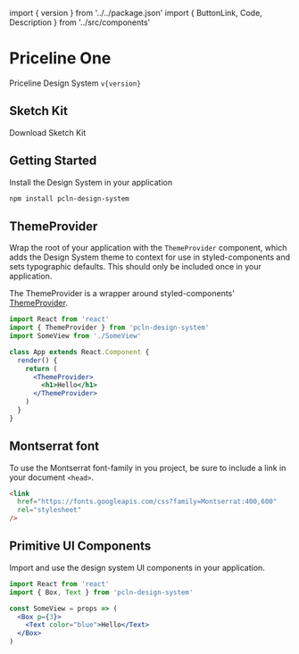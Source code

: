 import { version } from '../../package.json'
import {
ButtonLink,
Code,
Description
} from '../src/components'

# Priceline One

<Description>
  Priceline Design System <Code>v{version}</Code>
</Description>

## Sketch Kit

<ButtonLink href='https://github.com/pricelinelabs/design-system-sketch/releases/latest'>
  Download Sketch Kit
</ButtonLink>

## Getting Started

Install the Design System in your application

```sh
npm install pcln-design-system
```

## ThemeProvider

Wrap the root of your application with the `ThemeProvider` component,
which adds the Design System theme to context for use in styled-components
and sets typographic defaults.
This should only be included once in your application.

The ThemeProvider is a wrapper around styled-components' [ThemeProvider][sc-theme].

[sc-theme]: https://www.styled-components.com/docs/advanced#theming

```jsx
import React from 'react'
import { ThemeProvider } from 'pcln-design-system'
import SomeView from './SomeView'

class App extends React.Component {
  render() {
    return (
      <ThemeProvider>
        <h1>Hello</h1>
      </ThemeProvider>
    )
  }
}
```

## Montserrat font

To use the Montserrat font-family in you project, be sure to include a link in your document `<head>`.

```html
<link
  href="https://fonts.googleapis.com/css?family=Montserrat:400,600"
  rel="stylesheet"
/>
```

## Primitive UI Components

Import and use the design system UI components in your application.

```jsx
import React from 'react'
import { Box, Text } from 'pcln-design-system'

const SomeView = props => (
  <Box p={3}>
    <Text color="blue">Hello</Text>
  </Box>
)
```
